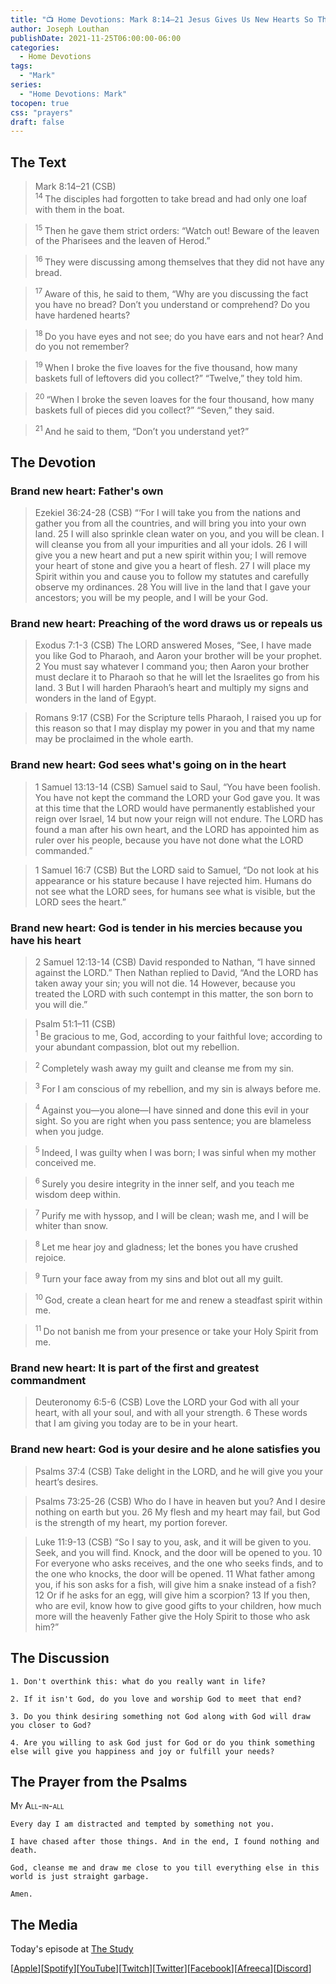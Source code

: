 ```yaml
---
title: "📺 Home Devotions: Mark 8:14–21 Jesus Gives Us New Hearts So That We Might Receive God"
author: Joseph Louthan
publishDate: 2021-11-25T06:00:00-06:00
categories:
  - Home Devotions
tags:
  - "Mark"
series:
  - "Home Devotions: Mark"
tocopen: true
css: "prayers"
draft: false
---
```

## The Text

>Mark 8:14–21 (CSB)  
><sup> 14 </sup> The disciples had forgotten to take bread and had only one loaf with them in the boat. 

><sup> 15 </sup> Then he gave them strict orders: “Watch out! Beware of the leaven of the Pharisees and the leaven of Herod.” 

><sup> 16 </sup> They were discussing among themselves that they did not have any bread. 

><sup> 17 </sup> Aware of this, he said to them, “Why are you discussing the fact you have no bread? Don’t you understand or comprehend? Do you have hardened hearts? 

><sup> 18 </sup> Do you have eyes and not see; do you have ears and not hear? And do you not remember? 

><sup> 19 </sup> When I broke the five loaves for the five thousand, how many baskets full of leftovers did you collect?” “Twelve,” they told him. 

><sup> 20 </sup> “When I broke the seven loaves for the four thousand, how many baskets full of pieces did you collect?” “Seven,” they said. 

><sup> 21 </sup> And he said to them, “Don’t you understand yet?”

## The Devotion

### Brand new heart: Father's own

>Ezekiel 36:24-28 (CSB) “‘For I will take you from the nations and gather you from all the countries, and will bring you into your own land. 25 I will also sprinkle clean water on you, and you will be clean. I will cleanse you from all your impurities and all your idols. 26 I will give you a new heart and put a new spirit within you; I will remove your heart of stone and give you a heart of flesh. 27 I will place my Spirit within you and cause you to follow my statutes and carefully observe my ordinances. 28 You will live in the land that I gave your ancestors; you will be my people, and I will be your God.

### Brand new heart: Preaching of the word draws us or repeals us

>Exodus 7:1-3 (CSB) The LORD answered Moses, “See, I have made you like God to Pharaoh, and Aaron your brother will be your prophet. 2 You must say whatever I command you; then Aaron your brother must declare it to Pharaoh so that he will let the Israelites go from his land. 3 But I will harden Pharaoh’s heart and multiply my signs and wonders in the land of Egypt.

>Romans 9:17 (CSB) For the Scripture tells Pharaoh, I raised you up for this reason so that I may display my power in you and that my name may be proclaimed in the whole earth.

### Brand new heart: God sees what's going on in the heart

>1 Samuel 13:13-14 (CSB) Samuel said to Saul, “You have been foolish. You have not kept the command the LORD your God gave you. It was at this time that the LORD would have permanently established your reign over Israel, 14 but now your reign will not endure. The LORD has found a man after his own heart, and the LORD has appointed him as ruler over his people, because you have not done what the LORD commanded.”

>1 Samuel 16:7 (CSB) But the LORD said to Samuel, “Do not look at his appearance or his stature because I have rejected him. Humans do not see what the LORD sees, for humans see what is visible, but the LORD sees the heart.”

### Brand new heart: God is tender in his mercies because you have his heart

>2 Samuel 12:13-14 (CSB) David responded to Nathan, “I have sinned against the LORD.”
Then Nathan replied to David, “And the LORD has taken away your sin; you will not die. 14 However, because you treated the LORD with such contempt in this matter, the son born to you will die.”

>Psalm 51:1–11 (CSB)  
><sup> 1 </sup> Be gracious to me, God, according to your faithful love; according to your abundant compassion, blot out my rebellion. 

><sup> 2 </sup> Completely wash away my guilt and cleanse me from my sin. 

><sup> 3 </sup> For I am conscious of my rebellion, and my sin is always before me. 

><sup> 4 </sup> Against you—you alone—I have sinned and done this evil in your sight. So you are right when you pass sentence; you are blameless when you judge. 

><sup> 5 </sup> Indeed, I was guilty when I was born; I was sinful when my mother conceived me. 

><sup> 6 </sup> Surely you desire integrity in the inner self, and you teach me wisdom deep within. 

><sup> 7 </sup> Purify me with hyssop, and I will be clean; wash me, and I will be whiter than snow. 

><sup> 8 </sup> Let me hear joy and gladness; let the bones you have crushed rejoice. 

><sup> 9 </sup> Turn your face away from my sins and blot out all my guilt. 

><sup> 10 </sup> God, create a clean heart for me and renew a steadfast spirit within me. 

><sup> 11 </sup> Do not banish me from your presence or take your Holy Spirit from me.

### Brand new heart: It is part of the first and greatest commandment

>Deuteronomy 6:5-6 (CSB) Love the LORD your God with all your heart, with all your soul, and with all your strength. 6 These words that I am giving you today are to be in your heart. 

### Brand new heart: God is your desire and he alone satisfies you

>Psalms 37:4 (CSB) Take delight in the LORD,
and he will give you your heart’s desires.

>Psalms 73:25-26 (CSB) Who do I have in heaven but you?
And I desire nothing on earth but you.
26 My flesh and my heart may fail,
but God is the strength of my heart,
my portion forever.

>Luke 11:9-13 (CSB) “So I say to you, ask, and it will be given to you. Seek, and you will find. Knock, and the door will be opened to you. 10 For everyone who asks receives, and the one who seeks finds, and to the one who knocks, the door will be opened. 11 What father among you, if his son asks for a fish, will give him a snake instead of a fish? 12 Or if he asks for an egg, will give him a scorpion? 13 If you then, who are evil, know how to give good gifts to your children, how much more will the heavenly Father give the Holy Spirit to those who ask him?”

## The Discussion

```text
1. Don't overthink this: what do you really want in life?
```

```text
2. If it isn't God, do you love and worship God to meet that end?
```

```text
3. Do you think desiring something not God along with God will draw you closer to God?
```

```text
4. Are you willing to ask God just for God or do you think something else will give you happiness and joy or fulfill your needs?
```

## The Prayer from the Psalms

>

<div style='font-variant: small-caps;'>
My All-in-all
</div>

```text
Every day I am distracted and tempted by something not you.

I have chased after those things. And in the end, I found nothing and death.

God, cleanse me and draw me close to you till everything else in this world is just straight garbage.

Amen.
```

<div style="page-break-after: always;"></div>

## The Media

Today's episode at [The Study](http://study.theologic.us/podcast/home-devotions-mark-81421-jesus-gives-us-new-hearts-so-that-we-will-receive-god)

\[[Apple](https://podcasts.apple.com/us/podcast/the-study/id1557102127)\]\[[Spotify](https://open.spotify.com/show/0Xs5qsNvWePyRqcmtOTPkR)\]\[[YouTube](http://youtube.theologic.us)\]\[[Twitch](http://twitch.theologic.us)\]\[[Twitter](https://twitter.com/theologic_us)\]\[[Facebook](https://www.facebook.com/groups/462231051477464)\]\[[Afreeca](https://bj.afreecatv.com/theologicus)\]\[[Discord](http://discord.theologic.us)\]
